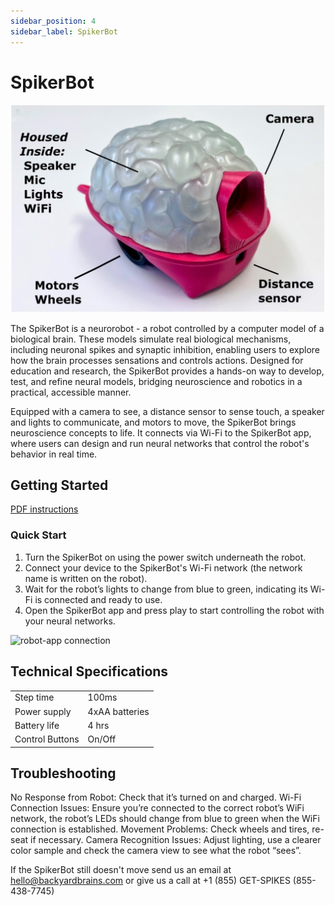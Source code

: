 ```yaml
---
sidebar_position: 4
sidebar_label: SpikerBot
---
```


# SpikerBot #

![image of robot](./robot.png)

The SpikerBot is a neurorobot - a robot controlled by a computer model of a biological brain. These models simulate real biological mechanisms, including neuronal spikes and synaptic inhibition, enabling users to explore how the brain processes sensations and controls actions. Designed for education and research, the SpikerBot provides a hands-on way to develop, test, and refine neural models, bridging neuroscience and robotics in a practical, accessible manner.

Equipped with a camera to see, a distance sensor to sense touch, a speaker and lights to communicate, and motors to move, the SpikerBot brings neuroscience concepts to life. It connects via Wi-Fi to the SpikerBot app, where users can design and run neural networks that control the robot's behavior in real time.

## Getting Started ##

[PDF instructions](./sbot_intro.pdf)

### Quick Start ###

1. Turn the SpikerBot on using the power switch underneath the robot.
2. Connect your device to the SpikerBot's Wi-Fi network (the network name is written on the robot).
3. Wait for the robot’s lights to change from blue to green, indicating its Wi-Fi is connected and ready to use.
4. Open the SpikerBot app and press play to start controlling the robot with your neural networks.

![robot-app connection](./robot_wifi.png)

## Technical Specifications ##

|||
|---|---|
|Step time |	100ms|
|Power supply |	4xAA batteries|
|Battery life |	4 hrs|
|Control Buttons | On/Off|

## Troubleshooting ##

No Response from Robot: Check that it’s turned on and charged.
Wi-Fi Connection Issues: Ensure you’re connected to the correct robot’s WiFi network, the robot’s LEDs should change from blue to green when the WiFi connection is established.
Movement Problems: Check wheels and tires, re-seat if necessary.
Camera Recognition Issues: Adjust lighting, use a clearer color sample and check the camera view to see what the robot “sees”.

If the SpikerBot still doesn't move send us an email at hello@backyardbrains.com or give us a call at  +1 (855) GET-SPIKES (855-438-7745) 
